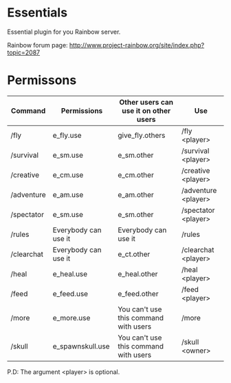 # Essentials
Essential plugin for you Rainbow server.

Rainbow forum page: http://www.project-rainbow.org/site/index.php?topic=2087   

# Permissons

Command    | Permissions          | Other users can use it on other users | Use
--------   |-----------------     |---------------------------------------|--------------
/fly       | e_fly.use            | give_fly.others                       | /fly \<player\>
/survival  | e_sm.use             | e_sm.other                            | /survival \<player\>
/creative  | e_cm.use             | e_cm.other                            | /creative \<player\>
/adventure | e_am.use             | e_am.other                            | /adventure \<player\>
/spectator | e_sm.use             | e_sm.other                            | /spectator \<player\>
/rules     | Everybody can use it | Everybody can use it                  | /rules
/clearchat | Everybody can use it | e_ct.other                            | /clearchat \<player\>
/heal      | e_heal.use           | e_heal.other                          | /heal \<player\>
/feed      | e_feed.use           | e_feed.other                          | /feed \<player\>
/more      | e_more.use           | You can't use this command with users | /more
/skull     | e_spawnskull.use     | You can't use this command with users | /skull \<owner\>

P.D: The argument \<player\> is optional.   
